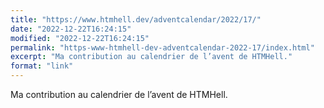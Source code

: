 ```yaml
---
title: "https://www.htmhell.dev/adventcalendar/2022/17/"
date: "2022-12-22T16:24:15"
modified: "2022-12-22T16:24:15"
permalink: "https-www-htmhell-dev-adventcalendar-2022-17/index.html"
excerpt: "Ma contribution au calendrier de l’avent de HTMHell."
format: "link"
---
```

Ma contribution au calendrier de l’avent de HTMHell.